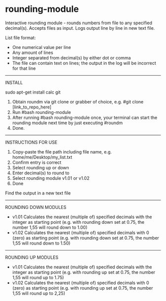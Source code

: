 # rounding-module
Interactive rounding module - rounds numbers from file to any specified decimal(s). Accepts files as input. Logs output line by line in new text file.

List file format:
- One numerical value per line
- Any amount of lines
- Integer separated from decimal(s) by either dot or comma
- The file can contain text on lines; the output in the log will be incorrect for that line

____

INSTALL

sudo apt-get install calc git

1. Obtain roundm via git clone or grabber of choice, e.g. #git clone [link_to_repo_here]
2. Run #bash rounding-module
3. After running #bash rounding-module once, your terminal can start the rounding module next time by just executing #roundm
4. Done.

____

INSTRUCTIONS FOR USE

1. Copy-paste the file path including file name, e.g. home/me/Desktop/my_list.txt
2. Confirm entry is correct
3. Select rounding up or down
4. Enter decimal(s) to round to
5. Select rounding module v1.01 or v1.02
6. Done

Find the output in a new text file

____

ROUNDING DOWN MODULES

- v1.01 Calculates the nearest (multiple of) specified decimals with the integer as starting point (e.g. with rounding down set at 0.75, the number 1,55 will round down to 1.00)
- v1.02 Calculates the nearest (multiple of) specified decimals with 0 (zero) as starting point (e.g. with rounding down set at 0.75, the number 1,55 will round down to 1.50)

____

ROUNDING UP MODULES

- v1.01 Calculates the nearest (multiple of) specified decimals with the integer as starting point (e.g. with rounding up set at 0.75, the number 1,55 will round up to 1.75)
- v1.02 Calculates the nearest (multiple of) specified decimals with 0 (zero) as starting point (e.g. with rounding up set at 0.75, the number 1,55 will round up to 2,25)

